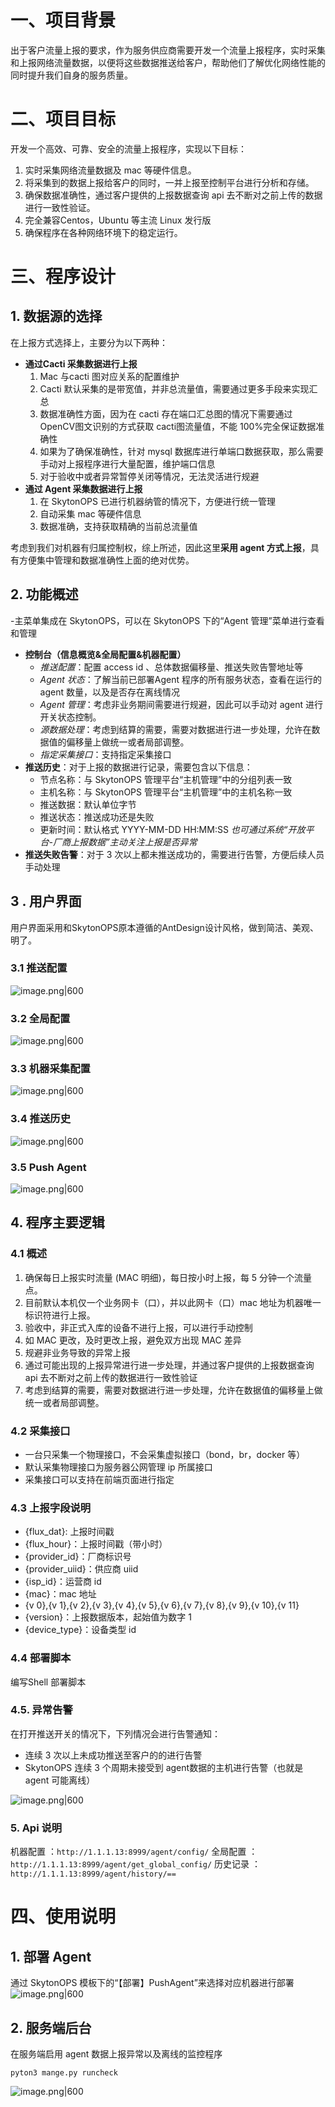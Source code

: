 # 一、项目背景
出于客户流量上报的要求，作为服务供应商需要开发一个流量上报程序，实时采集和上报网络流量数据，以便将这些数据推送给客户，帮助他们了解优化网络性能的同时提升我们自身的服务质量。
# 二、项目目标
开发一个高效、可靠、安全的流量上报程序，实现以下目标：
1. 实时采集网络流量数据及 mac 等硬件信息。
2. 将采集到的数据上报给客户的同时，一并上报至控制平台进行分析和存储。
3. 确保数据准确性，通过客户提供的上报数据查询 api 去不断对之前上传的数据进行一致性验证。
4. 完全兼容Centos，Ubuntu 等主流 Linux 发行版
5. 确保程序在各种网络环境下的稳定运行。
# 三、程序设计
## 1. 数据源的选择
在上报方式选择上，主要分为以下两种：
- **通过Cacti 采集数据进行上报**
	1. Mac 与cacti 图对应关系的配置维护
	2. Cacti 默认采集的是带宽值，并非总流量值，需要通过更多手段来实现汇总
	3. 数据准确性方面，因为在 cacti 存在端口汇总图的情况下需要通过 OpenCV图文识别的方式获取 cacti图流量值，不能 100%完全保证数据准确性
	4. 如果为了确保准确性，针对 mysql 数据库进行单端口数据获取，那么需要手动对上报程序进行大量配置，维护端口信息
	5. 对于验收中或者异常暂停关闭等情况，无法灵活进行规避
- **通过 Agent 采集数据进行上报**
	1. 在 SkytonOPS 已进行机器纳管的情况下，方便进行统一管理
	2. 自动采集 mac 等硬件信息
	3. 数据准确，支持获取精确的当前总流量值

考虑到我们对机器有归属控制权，综上所述，因此这里**采用 agent 方式上报**，具有方便集中管理和数据准确性上面的绝对优势。
## 2. 功能概述
-主菜单集成在 SkytonOPS，可以在 SkytonOPS 下的“Agent 管理”菜单进行查看和管理
- **控制台（信息概览&全局配置&机器配置）**
	- *推送配置*：配置 access id 、总体数据偏移量、推送失败告警地址等
	- *Agent 状态*：了解当前已部署Agent 程序的所有服务状态，查看在运行的 agent 数量，以及是否存在离线情况
	- *Agent 管理*：考虑非业务期间需要进行规避，因此可以手动对 agent 进行开关状态控制。
	- *源数据处理*：考虑到结算的需要，需要对数据进行进一步处理，允许在数据值的偏移量上做统一或者局部调整。
	- *指定采集接口*：支持指定采集接口
- **推送历史**：对于上报的数据进行记录，需要包含以下信息：
	- 节点名称：与 SkytonOPS 管理平台“主机管理”中的分组列表一致
	- 主机名称：与 SkytonOPS 管理平台“主机管理”中的主机名称一致
	- 推送数据：默认单位字节
	- 推送状态：推送成功还是失败
	- 更新时间：默认格式 YYYY-MM-DD HH:MM:SS
	*也可通过系统“开放平台-厂商上报数据”主动关注上报是否异常*
- **推送失败告警**：对于 3 次以上都未推送成功的，需要进行告警，方便后续人员手动处理

## 3 . 用户界面
用户界面采用和SkytonOPS原本遵循的AntDesign设计风格，做到简洁、美观、明了。
### 3.1 推送配置

![image.png|600](https://pic.yzgsa.com/i/2024/07/10/668e5a0dd1881.png)
### 3.2 全局配置

![image.png|600](https://pic.yzgsa.com/i/2024/07/10/668e59f8306a7.png)

### 3.3 机器采集配置
![image.png|600](https://pic.yzgsa.com/i/2024/07/10/668e5a76b2651.png)

### 3.4 推送历史
![image.png|600](https://pic.yzgsa.com/i/2024/07/10/668e5a571bc2f.png)


### 3.5 Push Agent


![image.png|600](https://pic.yzgsa.com/i/2024/07/10/668e3632abcfa.png)


## 4. 程序主要逻辑
### 4.1 概述
1. 确保每日上报实时流量 (MAC 明细)，每日按小时上报，每 5 分钟一个流量点。
2. 目前默认本机仅一个业务网卡（口），并以此网卡（口）mac 地址为机器唯一标识符进行上报。
4. 验收中，非正式入库的设备不进行上报，可以进行手动控制
5. 如 MAC 更改，及时更改上报，避免双方出现 MAC 差异
6. 规避非业务导致的异常上报
7. 通过可能出现的上报异常进行进一步处理，并通过客户提供的上报数据查询 api 去不断对之前上传的数据进行一致性验证
8. 考虑到结算的需要，需要对数据进行进一步处理，允许在数据值的偏移量上做统一或者局部调整。
### 4.2 采集接口
- 一台只采集一个物理接口，不会采集虚拟接口（bond，br，docker 等）
- 默认采集物理接口为服务器公网管理 ip 所属接口
- 采集接口可以支持在前端页面进行指定

### 4.3 上报字段说明
- {flux_dat}: 上报时间戳
- {flux_hour}：上报时间戳（带小时）
- {provider_id}：厂商标识号
- {provider_uiid}：供应商 uiid
- {isp_id}：运营商 id
- {mac}：mac 地址
- {v 0},{v 1},{v 2},{v 3},{v 4},{v 5},{v 6},{v 7},{v 8},{v 9},{v 10},{v 11}
- {version}：上报数据版本，起始值为数字 1
- {device_type}：设备类型 id
### 4.4 部署脚本
编写Shell 部署脚本
### 4.5. 异常告警
在打开推送开关的情况下，下列情况会进行告警通知：
- 连续 3 次以上未成功推送至客户的的进行告警
- SkytonOPS 连续 3 个周期未接受到 agent数据的主机进行告警（也就是agent 可能离线）

![image.png|600](https://pic.yzgsa.com/i/2024/07/10/668e2e66e12a3.png)

### 5. Api 说明
机器配置 ：`http://1.1.1.13:8999/agent/config/`
全局配置 ：`http://1.1.1.13:8999/agent/get_global_config/`
历史记录 ：`http://1.1.1.13:8999/agent/history/==`

# 四、使用说明
## 1. 部署 Agent
通过 SkytonOPS 模板下的“【部署】PushAgent”来选择对应机器进行部署
![image.png|600](https://pic.yzgsa.com/i/2024/07/11/668f850c40826.png)

## 2. 服务端后台
在服务端启用 agent 数据上报异常以及离线的监控程序
```shell
pyton3 mange.py runcheck
```

![image.png|600](https://pic.yzgsa.com/i/2024/07/11/668f82c8e4b1f.png)



